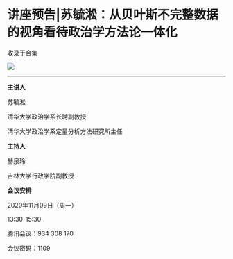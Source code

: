 # 讲座预告|苏毓淞：从贝叶斯不完整数据的视角看待政治学方法论一体化


收录于合集

![](/images/217/2.jpeg)

* * *

  

**主讲人**

苏毓淞

清华大学政治学系长聘副教授  

清华大学政治学系定量分析方法研究所主任

  

 **主持人**

赫泉玲

吉林大学行政学院副教授  

 **会议安排**

2020年11月09日（周一）

13:30-15:30

  

腾讯会议：934 308 170

会议密码：1109

  

